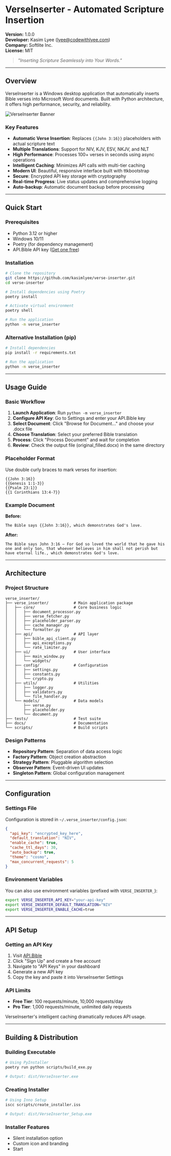 # VerseInserter - Automated Scripture Insertion

**Version:** 1.0.0  
**Developer:** Kasim Lyee ([lyee@codewithlyee.com](mailto:lyee@codewithlyee.com))  
**Company:** Softlite Inc.  
**License:** MIT

> *"Inserting Scripture Seamlessly into Your Words."*

---

## Overview

VerseInserter is a Windows desktop application that automatically inserts Bible verses into Microsoft Word documents. Built with Python architecture, it offers high performance, security, and reliability.

![VerseInserter Banner](docs/images/banner.png)

### Key Features

- **Automatic Verse Insertion**: Replaces `{{John 3:16}}` placeholders with actual scripture text
- **Multiple Translations**: Support for NIV, KJV, ESV, NKJV, and NLT
- **High Performance**: Processes 100+ verses in seconds using async operations
- **Intelligent Caching**: Minimizes API calls with multi-tier caching
- **Modern UI**: Beautiful, responsive interface built with ttkbootstrap
- **Secure**: Encrypted API key storage with cryptography
- **Real-time Progress**: Live status updates and comprehensive logging
- **Auto-backup**: Automatic document backup before processing

---

## Quick Start

### Prerequisites

- Python 3.12 or higher
- Windows 10/11
- Poetry (for dependency management)
- API.Bible API key ([Get one free](https://scripture.api.bible))

### Installation

```bash
# Clone the repository
git clone https://github.com/kasimlyee/verse-inserter.git
cd verse-inserter

# Install dependencies using Poetry
poetry install

# Activate virtual environment
poetry shell

# Run the application
python -m verse_inserter
```

### Alternative Installation (pip)

```bash
# Install dependencies
pip install -r requirements.txt

# Run the application
python -m verse_inserter
```

---

## Usage Guide

### Basic Workflow

1. **Launch Application**: Run `python -m verse_inserter`
2. **Configure API Key**: Go to Settings and enter your API.Bible key
3. **Select Document**: Click "Browse for Document..." and choose your .docx file
4. **Choose Translation**: Select your preferred Bible translation
5. **Process**: Click "Process Document" and wait for completion
6. **Review**: Check the output file (original_filled.docx) in the same directory

### Placeholder Format

Use double curly braces to mark verses for insertion:

```
{{John 3:16}}
{{Genesis 1:1-3}}
{{Psalm 23:1}}
{{1 Corinthians 13:4-7}}
```

### Example Document

**Before:**
```
The Bible says {{John 3:16}}, which demonstrates God's love.
```

**After:**
```
The Bible says John 3:16 — For God so loved the world that he gave his one and only Son, that whoever believes in him shall not perish but have eternal life., which demonstrates God's love.
```

---

## Architecture

### Project Structure

```
verse_inserter/
├── verse_inserter/           # Main application package
│   ├── core/                 # Core business logic
│   │   ├── document_processor.py
│   │   ├── verse_fetcher.py
│   │   ├── placeholder_parser.py
│   │   ├── cache_manager.py
│   │   └── formatter.py
│   ├── api/                  # API layer
│   │   ├── bible_api_client.py
│   │   ├── api_exceptions.py
│   │   └── rate_limiter.py
│   ├── ui/                   # User interface
│   │   ├── main_window.py
│   │   └── widgets/
│   ├── config/               # Configuration
│   │   ├── settings.py
│   │   ├── constants.py
│   │   └── crypto.py
│   ├── utils/                # Utilities
│   │   ├── logger.py
│   │   ├── validators.py
│   │   └── file_handler.py
│   └── models/               # Data models
│       ├── verse.py
│       ├── placeholder.py
│       └── document.py
├── tests/                    # Test suite
├── docs/                     # Documentation
└── scripts/                  # Build scripts
```

### Design Patterns

- **Repository Pattern**: Separation of data access logic
- **Factory Pattern**: Object creation abstraction
- **Strategy Pattern**: Pluggable algorithm selection
- **Observer Pattern**: Event-driven UI updates
- **Singleton Pattern**: Global configuration management

---

## Configuration

### Settings File

Configuration is stored in `~/.verse_inserter/config.json`:

```json
{
  "api_key": "encrypted_key_here",
  "default_translation": "NIV",
  "enable_cache": true,
  "cache_ttl_days": 30,
  "auto_backup": true,
  "theme": "cosmo",
  "max_concurrent_requests": 5
}
```

### Environment Variables

You can also use environment variables (prefixed with `VERSE_INSERTER_`):

```bash
export VERSE_INSERTER_API_KEY="your-api-key"
export VERSE_INSERTER_DEFAULT_TRANSLATION="NIV"
export VERSE_INSERTER_ENABLE_CACHE=true
```

---

## API Setup

### Getting an API Key

1. Visit [API.Bible](https://scripture.api.bible)
2. Click "Sign Up" and create a free account
3. Navigate to "API Keys" in your dashboard
4. Generate a new API key
5. Copy the key and paste it into VerseInserter Settings

### API Limits

- **Free Tier**: 100 requests/minute, 10,000 requests/day
- **Pro Tier**: 1,000 requests/minute, unlimited daily requests

VerseInserter's intelligent caching dramatically reduces API usage.

---



## Building & Distribution

### Building Executable

```bash
# Using PyInstaller
poetry run python scripts/build_exe.py

# Output: dist/VerseInserter.exe
```

### Creating Installer

```bash
# Using Inno Setup
iscc scripts/create_installer.iss

# Output: dist/VerseInserter_Setup.exe
```

### Installer Features

- Silent installation option
- Custom icon and branding
- Start
